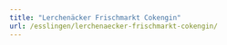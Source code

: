 ```yaml
---
title: "Lerchenäcker Frischmarkt Cokengin"
url: /esslingen/lerchenaecker-frischmarkt-cokengin/
---
```

